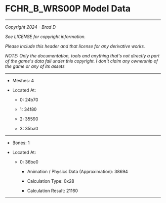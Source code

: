 # FCHR_B_WRS00P Model Data

---

*Copyright 2024 - Brad D*

*See LICENSE for copyright information.*

*Please include this header and that license for any derivative works.*

*NOTE: Only the documentation, tools and anything that's not directly a part of the game's data fall under this copyright. I don't claim any ownership of the game or any of its assets*

---

* Meshes: 4

* Located At:

  * 0: 24b70

  * 1: 34f80

  * 2: 35590

  * 3: 35ba0

---

* Bones: 1

* Located At:

  * 0: 36be0

    * Animation / Physics Data (Approximation): 38694

    * Calculation Type: 0x28

    * Calculation Result: 21160

---

